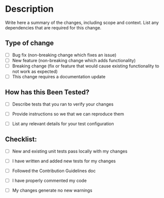 # Description

Write here a summary of the changes, including scope and context. List any dependencies that are required for this change.

## Type of change

- [ ] Bug fix (non-breaking change which fixes an issue)
- [ ] New feature (non-breaking change which adds functionality)
- [ ] Breaking change (fix or feature that would cause existing functionality to not work as expected)
- [ ] This change requires a documentation update

## How has this Been Tested?


- [ ] Describe tests that you ran to verify your changes
- [ ] Provide instructions so we that we can reproduce them
- [ ] List any relevant details for your test configuration


## Checklist:

- [ ] New and existing unit tests pass locally with my changes
- [ ] I have written and added new tests for my changes
- [ ] Followed the Contribution Guidelines doc
- [ ] I have properly commented my code
- [ ] My changes generate no new warnings



